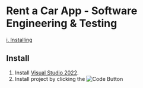 # Rent a Car App - Software Engineering & Testing
[i. Installing](#install)


## Install
1. Install [Visual Studio 2022](https://visualstudio.microsoft.com/thank-you-downloading-visual-studio/?sku=Community&channel=Release&version=VS2022&source=VSLandingPage&cid=2030&passive=false).
2. Install project by clicking the ![Code Button](images/code_button)

